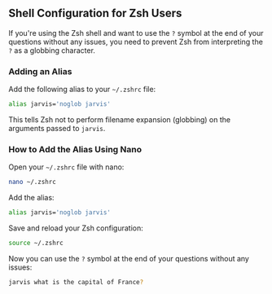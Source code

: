 ## Shell Configuration for Zsh Users

If you're using the Zsh shell and want to use the `?` symbol at the end of your questions without any issues, you need to prevent Zsh from interpreting the `?` as a globbing character.

### Adding an Alias

Add the following alias to your `~/.zshrc` file:

```bash
alias jarvis='noglob jarvis'
```

This tells Zsh not to perform filename expansion (globbing) on the arguments passed to `jarvis`.

### How to Add the Alias Using Nano

Open your `~/.zshrc` file with nano:

```bash
nano ~/.zshrc
```

Add the alias:

```bash
alias jarvis='noglob jarvis'
```

Save and reload your Zsh configuration:

```bash
source ~/.zshrc
```

Now you can use the `?` symbol at the end of your questions without any issues:

```bash
jarvis what is the capital of France?
```